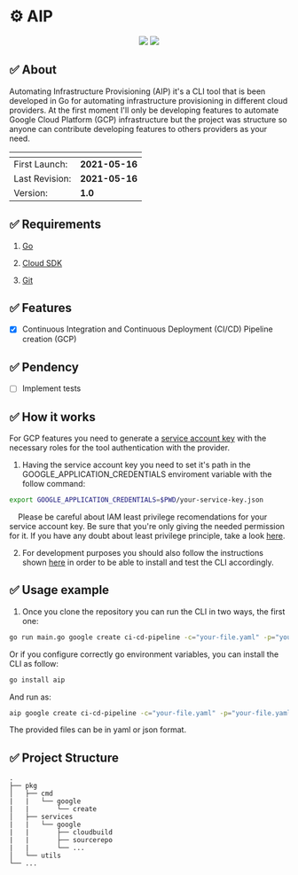 # :gear: AIP

<p align="center">
  
<img src="https://img.shields.io/badge/Go-00ADD8?style=for-the-badge&logo=go&logoColor=white">
<img src="https://img.shields.io/badge/Google_Cloud-4285F4?style=for-the-badge&logo=google-cloud&logoColor=white">

</p>

## :white_check_mark: About
Automating Infrastructure Provisioning (AIP) it's a CLI tool that is been developed in Go for automating infrastructure provisioning in different cloud providers. At the first moment I'll only be developing features to automate Google Cloud Platform (GCP) infrastructure but the project was structure so anyone can contribute developing features to others providers as your need.

| <!-- --> | <!-- --> | 
--------------- |  ---------------
First Launch:   | **2021-05-16**    
Last Revision:  | **2021-05-16**    
Version:        | **1.0**

## :white_check_mark: Requirements

1. [Go](https://golang.org/doc/install)

2. [Cloud SDK](https://cloud.google.com/sdk)

3. [Git](https://git-scm.com/about)

## :white_check_mark: Features

- [x] Continuous Integration and Continuous Deployment (CI/CD) Pipeline creation (GCP)

## :white_check_mark: Pendency

- [ ] Implement tests


## :white_check_mark: How it works

For GCP features you need to generate a [service account key](https://cloud.google.com/iam/docs/creating-managing-service-account-keys) with the necessary roles for the tool authentication with the provider. 

1. Having the service account key you need to set it's path in the GOOGLE_APPLICATION_CREDENTIALS enviroment variable with the follow command:

```bash
export GOOGLE_APPLICATION_CREDENTIALS=$PWD/your-service-key.json
```

&nbsp;&nbsp;&nbsp;&nbsp;Please be careful about IAM least privilege recomendations for your service account key. Be sure that you're only giving the needed permission for it. If you have any doubt about least privilege principle, take a look [here](https://cloud.google.com/iam/docs/recommender-overview).

2. For development purposes you should also follow the instructions shown [here](https://golang.org/doc/gopath_code) in order to be able to install and test the CLI accordingly. 

## :white_check_mark: Usage example

1. Once you clone the repository you can run the CLI in two ways, the first one:

```bash
go run main.go google create ci-cd-pipeline -c="your-file.yaml" -p="your-file.yaml"
```

Or if you configure correctly go environment variables, you can install the CLI as follow:

```bash
go install aip
```

And run as:

```bash
aip google create ci-cd-pipeline -c="your-file.yaml" -p="your-file.yaml"
```

The provided files can be in yaml or json format.

## :white_check_mark: Project Structure

    .
    ├── pkg                     
    │   ├── cmd   
    |   |   └── google
    |   |       └── create
    │   ├── services     
    |   |   └── google
    |   |       ├── cloudbuild
    |   |       ├── sourcerepo
    |   |       └── ...
    │   └── utils                
    └── ...
